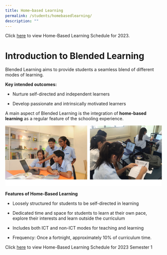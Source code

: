 ```yaml
---
title: Home–based Learning
permalink: /students/homebasedlearning/
description: ""
---
```

Click [here](https://sites.google.com/moe.edu.sg/blendedlearning-nv/hbl-schedule-2023) to view Home-Based Learning Schedule for 2023.
# **Introduction to Blended Learning**
Blended Learning aims to provide students a seamless blend of different modes of learning.

**Key intended outcomes:**

*   Nurture self-directed and independent learners
    
*   Develop passionate and intrinsically motivated learners

A main aspect of Blended Learning is the integration of **home-based learning** as a regular feature of the schooling experience.

![](/images/ICT1.png)

**Features of Home-Based Learning**

*   Loosely structured for students to be self-directed in learning
    
*   Dedicated time and space for students to learn at their own pace, explore their interests and learn outside the curriculum
    
*   Includes both ICT and non-ICT modes for teaching and learning
    
*   Frequency: Once a fortnight, approximately 10% of curriculum time.

Click [here](https://sites.google.com/moe.edu.sg/blendedlearning-nv/hbl-schedule-2023) to view Home-Based Learning Schedule for 2023 Semester 1